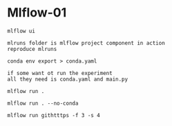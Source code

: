 # Mlflow-01
```
mlflow ui
```
```
mlruns folder is mlflow project component in action
reproduce mlruns
```
```
conda env export > conda.yaml
```
```
if some want ot run the experiment
all they need is conda.yaml and main.py
```
```
mlflow run .
```

```
mlflow run . --no-conda
```
```
mlflow run githtttps -f 3 -s 4
```


